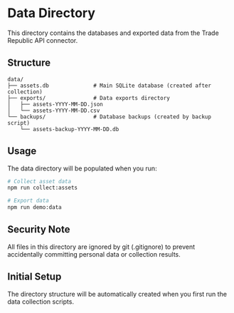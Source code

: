 # Data Directory

This directory contains the databases and exported data from the Trade Republic API connector.

## Structure

```
data/
├── assets.db              # Main SQLite database (created after collection)
├── exports/               # Data exports directory
│   ├── assets-YYYY-MM-DD.json
│   └── assets-YYYY-MM-DD.csv
└── backups/               # Database backups (created by backup script)
    └── assets-backup-YYYY-MM-DD.db
```

## Usage

The data directory will be populated when you run:

```bash
# Collect asset data
npm run collect:assets

# Export data
npm run demo:data
```

## Security Note

All files in this directory are ignored by git (.gitignore) to prevent accidentally committing personal data or collection results.

## Initial Setup

The directory structure will be automatically created when you first run the data collection scripts.
